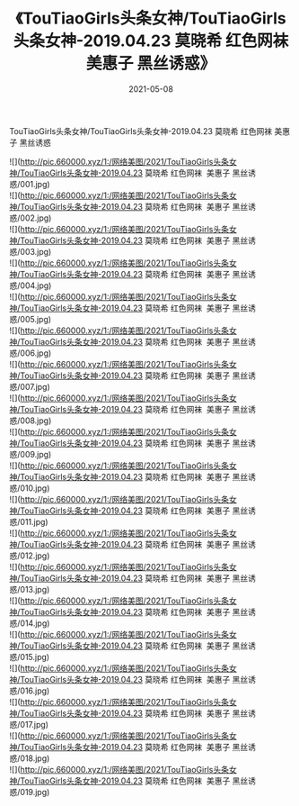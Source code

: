 ﻿---
layout: post
title:  《TouTiaoGirls头条女神/TouTiaoGirls头条女神-2019.04.23 莫晓希 红色网袜  美惠子 黑丝诱惑》
date:   2021-05-08
img: http://pic.660000.xyz/1:/网络美图/2021/TouTiaoGirls头条女神/TouTiaoGirls头条女神-2019.04.23 莫晓希 红色网袜  美惠子 黑丝诱惑/000.jpg
categories: [美女, 清纯, 唯美]
---

TouTiaoGirls头条女神/TouTiaoGirls头条女神-2019.04.23 莫晓希 红色网袜  美惠子 黑丝诱惑

 ![](http://pic.660000.xyz/1:/网络美图/2021/TouTiaoGirls头条女神/TouTiaoGirls头条女神-2019.04.23 莫晓希 红色网袜&nbsp;&nbsp;美惠子 黑丝诱惑/001.jpg) <br>![](http://pic.660000.xyz/1:/网络美图/2021/TouTiaoGirls头条女神/TouTiaoGirls头条女神-2019.04.23 莫晓希 红色网袜&nbsp;&nbsp;美惠子 黑丝诱惑/002.jpg) <br>![](http://pic.660000.xyz/1:/网络美图/2021/TouTiaoGirls头条女神/TouTiaoGirls头条女神-2019.04.23 莫晓希 红色网袜&nbsp;&nbsp;美惠子 黑丝诱惑/003.jpg) <br>![](http://pic.660000.xyz/1:/网络美图/2021/TouTiaoGirls头条女神/TouTiaoGirls头条女神-2019.04.23 莫晓希 红色网袜&nbsp;&nbsp;美惠子 黑丝诱惑/004.jpg) <br>![](http://pic.660000.xyz/1:/网络美图/2021/TouTiaoGirls头条女神/TouTiaoGirls头条女神-2019.04.23 莫晓希 红色网袜&nbsp;&nbsp;美惠子 黑丝诱惑/005.jpg) <br>![](http://pic.660000.xyz/1:/网络美图/2021/TouTiaoGirls头条女神/TouTiaoGirls头条女神-2019.04.23 莫晓希 红色网袜&nbsp;&nbsp;美惠子 黑丝诱惑/006.jpg) <br>![](http://pic.660000.xyz/1:/网络美图/2021/TouTiaoGirls头条女神/TouTiaoGirls头条女神-2019.04.23 莫晓希 红色网袜&nbsp;&nbsp;美惠子 黑丝诱惑/007.jpg) <br>![](http://pic.660000.xyz/1:/网络美图/2021/TouTiaoGirls头条女神/TouTiaoGirls头条女神-2019.04.23 莫晓希 红色网袜&nbsp;&nbsp;美惠子 黑丝诱惑/008.jpg) <br>![](http://pic.660000.xyz/1:/网络美图/2021/TouTiaoGirls头条女神/TouTiaoGirls头条女神-2019.04.23 莫晓希 红色网袜&nbsp;&nbsp;美惠子 黑丝诱惑/009.jpg) <br>![](http://pic.660000.xyz/1:/网络美图/2021/TouTiaoGirls头条女神/TouTiaoGirls头条女神-2019.04.23 莫晓希 红色网袜&nbsp;&nbsp;美惠子 黑丝诱惑/010.jpg) <br>![](http://pic.660000.xyz/1:/网络美图/2021/TouTiaoGirls头条女神/TouTiaoGirls头条女神-2019.04.23 莫晓希 红色网袜&nbsp;&nbsp;美惠子 黑丝诱惑/011.jpg) <br>![](http://pic.660000.xyz/1:/网络美图/2021/TouTiaoGirls头条女神/TouTiaoGirls头条女神-2019.04.23 莫晓希 红色网袜&nbsp;&nbsp;美惠子 黑丝诱惑/012.jpg) <br>![](http://pic.660000.xyz/1:/网络美图/2021/TouTiaoGirls头条女神/TouTiaoGirls头条女神-2019.04.23 莫晓希 红色网袜&nbsp;&nbsp;美惠子 黑丝诱惑/013.jpg) <br>![](http://pic.660000.xyz/1:/网络美图/2021/TouTiaoGirls头条女神/TouTiaoGirls头条女神-2019.04.23 莫晓希 红色网袜&nbsp;&nbsp;美惠子 黑丝诱惑/014.jpg) <br>![](http://pic.660000.xyz/1:/网络美图/2021/TouTiaoGirls头条女神/TouTiaoGirls头条女神-2019.04.23 莫晓希 红色网袜&nbsp;&nbsp;美惠子 黑丝诱惑/015.jpg) <br>![](http://pic.660000.xyz/1:/网络美图/2021/TouTiaoGirls头条女神/TouTiaoGirls头条女神-2019.04.23 莫晓希 红色网袜&nbsp;&nbsp;美惠子 黑丝诱惑/016.jpg) <br>![](http://pic.660000.xyz/1:/网络美图/2021/TouTiaoGirls头条女神/TouTiaoGirls头条女神-2019.04.23 莫晓希 红色网袜&nbsp;&nbsp;美惠子 黑丝诱惑/017.jpg) <br>![](http://pic.660000.xyz/1:/网络美图/2021/TouTiaoGirls头条女神/TouTiaoGirls头条女神-2019.04.23 莫晓希 红色网袜&nbsp;&nbsp;美惠子 黑丝诱惑/018.jpg) <br>![](http://pic.660000.xyz/1:/网络美图/2021/TouTiaoGirls头条女神/TouTiaoGirls头条女神-2019.04.23 莫晓希 红色网袜&nbsp;&nbsp;美惠子 黑丝诱惑/019.jpg) <br>